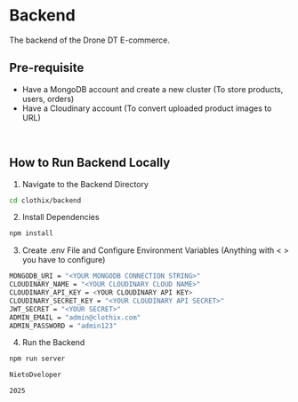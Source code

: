 # Backend
The backend of the Drone DT E-commerce.
<br />

## Pre-requisite
* Have a MongoDB account and create a new cluster (To store products, users, orders)
* Have a Cloudinary account (To convert uploaded product images to URL)
<br />

## How to Run Backend Locally
1. Navigate to the Backend Directory
```bash
cd clothix/backend
```
2. Install Dependencies
```bash
npm install
```
3. Create .env File and Configure Environment Variables (Anything with < > you have to configure)
```bash
MONGODB_URI = "<YOUR MONGODB CONNECTION STRING>"
CLOUDINARY_NAME = "<YOUR CLOUDINARY CLOUD NAME>"
CLOUDINARY_API_KEY = <YOUR CLOUDINARY API KEY>
CLOUDINARY_SECRET_KEY = "<YOUR CLOUDINARY API SECRET>"
JWT_SECRET = "<YOUR SECRET>"
ADMIN_EMAIL = "admin@clothix.com"
ADMIN_PASSWORD = "admin123"
```
4. Run the Backend
```bash
npm run server

NietoDveloper

2025
